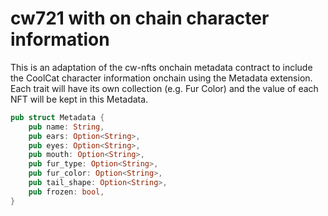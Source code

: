 # cw721 with on chain character information

This is an adaptation of the cw-nfts onchain metadata contract to
include the CoolCat character information onchain using the Metadata extension.
Each trait will have its own collection (e.g. Fur Color) and the value
of each NFT will be kept in this Metadata.

```rust
pub struct Metadata {
    pub name: String,
    pub ears: Option<String>,
    pub eyes: Option<String>,
    pub mouth: Option<String>,
    pub fur_type: Option<String>,
    pub fur_color: Option<String>,
    pub tail_shape: Option<String>,
    pub frozen: bool,
}
```
